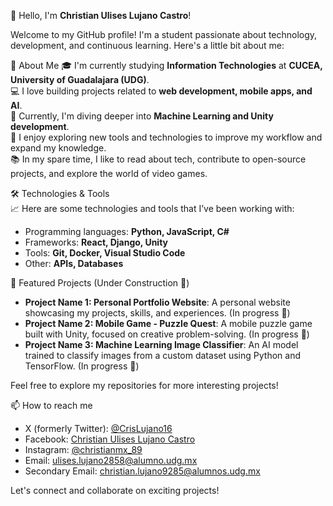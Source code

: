 👋 Hello, I'm **Christian Ulises Lujano Castro**!

Welcome to my GitHub profile! I'm a student passionate about technology, development, and continuous learning. Here's a little bit about me:

🚀 About Me
🎓 I'm currently studying **Information Technologies** at **CUCEA, University of Guadalajara (UDG)**.  
💻 I love building projects related to **web development, mobile apps, and AI**.  
🌱 Currently, I'm diving deeper into **Machine Learning and Unity development**.  
🧠 I enjoy exploring new tools and technologies to improve my workflow and expand my knowledge.  
📚 In my spare time, I like to read about tech, contribute to open-source projects, and explore the world of video games.  

🛠️ Technologies & Tools  
📈  Here are some technologies and tools that I’ve been working with:

- Programming languages: **Python, JavaScript, C#**  
- Frameworks: **React, Django, Unity**  
- Tools: **Git, Docker, Visual Studio Code**  
- Other: **APIs, Databases**  

📌 Featured Projects (Under Construction 🚧)  
- **Project Name 1: Personal Portfolio Website**: A personal website showcasing my projects, skills, and experiences. (In progress 🚧)  
- **Project Name 2: Mobile Game - Puzzle Quest**: A mobile puzzle game built with Unity, focused on creative problem-solving. (In progress 🚧)  
- **Project Name 3: Machine Learning Image Classifier**: An AI model trained to classify images from a custom dataset using Python and TensorFlow. (In progress 🚧)  

Feel free to explore my repositories for more interesting projects!

📫 How to reach me  
- X (formerly Twitter): [@CrisLujano16](https://x.com/CrisLujano16)  
- Facebook: [Christian Ulises Lujano Castro](https://www.facebook.com/IDontGiveafSck)  
- Instagram: [@christianmx_89](https://www.instagram.com/christianmx_89/)  
- Email: ulises.lujano2858@alumno.udg.mx  
- Secondary Email: christian.lujano9285@alumnos.udg.mx  

Let's connect and collaborate on exciting projects!
